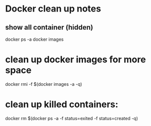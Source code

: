 # Docker clean up notes
## show all container (hidden)
docker ps -a
docker images

# clean up docker images for more space
docker rmi -f $(docker images -a -q)

# clean up killed containers:
docker rm $(docker ps -a -f status=exited -f status=created -q)